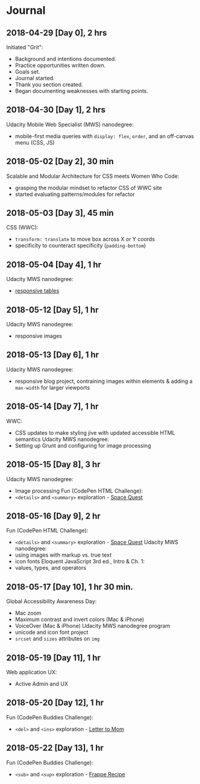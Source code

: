 # Journal

## 2018-04-29 [Day 0], 2 hrs
Initiated "Grit":
- Background and intentions documented.
- Practice opportunities written down.
- Goals set.
- Journal started.
- Thank you section created.
- Began documenting weaknesses with starting points.

## 2018-04-30 [Day 1], 2 hrs
Udacity Mobile Web Specialist (MWS) nanodegree:
- mobile-first media queries with `display: flex`, `order`, and an off-canvas menu (CSS, JS)

## 2018-05-02 [Day 2], 30 min
Scalable and Modular Architecture for CSS meets Women Who Code:
- grasping the modular mindset to refactor CSS of WWC site
- started evaluating patterns/modules for refactor

## 2018-05-03 [Day 3], 45 min
CSS (WWC):
- `transform: translate` to move box across X or Y coords
- specificity to counteract specificity (`padding-bottom`)

## 2018-05-04 [Day 4], 1 hr
Udacity MWS nanodegree:
- [responsive tables](https://codepen.io/digilou/pen/xjLyjO)

## 2018-05-12 [Day 5], 1 hr
Udacity MWS nanodegree:
- responsive images

## 2018-05-13 [Day 6], 1 hr

Udacity MWS nanodegree:
- responsive blog project, contraining images within elements & adding a `max-width` for larger viewports

## 2018-05-14 [Day 7], 1 hr

WWC:
- CSS updates to make styling jive with updated accessible HTML semantics
Udacity MWS nanodegree:
- Setting up Grunt and configuring for image processing

## 2018-05-15 [Day 8], 3 hr
Udacity MWS nanodegree:
- Image processing
Fun (CodePen HTML Challenge):
- `<details>` and `<summary>` exploration - [Space Quest](https://codepen.io/digilou/full/rvZWYV/)

## 2018-05-16 [Day 9], 2 hr
Fun (CodePen HTML Challenge):
- `<details>` and `<summary>` exploration - [Space Quest](https://codepen.io/digilou/full/rvZWYV/)
Udacity MWS nanodegree:
- using images with markup vs. true text
- icon fonts
Eloquent JavaScript 3rd ed., Intro & Ch. 1:
- values, types, and operators

## 2018-05-17 [Day 10], 1 hr 30 min.
Global Accessibility Awareness Day:
- Mac zoom
- Maximum contrast and invert colors (Mac & iPhone)
- VoiceOver (Mac & iPhone)
Udacity MWS nanodegree program
- unicode and icon font project
- `srcset` and `sizes` attributes on `img`

## 2018-05-19 [Day 11], 1 hr
Web application UX:
- Active Admin and UX

## 2018-05-20 [Day 12], 1 hr
Fun (CodePen Buddies Challenge):
- `<del>` and `<ins>` exploration - [Letter to Mom](https://codepen.io/digilou/pen/PeVGBv)

## 2018-05-22 [Day 13], 1 hr
Fun (CodePen Buddies Challenge):
- `<sub>` and `<sup>` exploration - [Frappe Recipe](https://codepen.io/digilou/pen/ELJXZG)